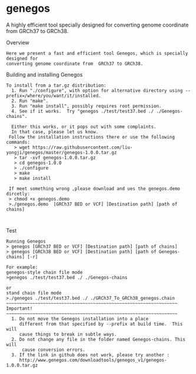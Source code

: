 # genegos
A highly efficient tool specially designed for converting genome coordinate from GRCh37 to GRCh38.

Overview
~~~~~~~~~~~~~~~~~~~~~~~~~~~~~~~~~~~~~~~~~~~~~~~~~~~~~~~~~~~~~~~~~~~~
Here we present a fast and efficient tool Genegos, which is specially designed for 
converting genome coordinate from  GRCh37 to GRCh38.
~~~~~~~~~~~~~~~~~~~~~~~~~~~~~~~~~~~~~~~~~~~~~~~~~~~~~~~~~~~~~~~~~~~~~~~
Building and installing Genegos
~~~~~~~~~~~~~~~~~~~~~~~~~~~~~~~~~~~~~~~~~~~~~~~~~~~~~~~~~~~~~~~~~~~~~~
To install from a tar.gz distribution:
  1. Run "./configure", with option for alternative directory using --prefix=/where/you/want/it/installed.
  2. Run "make".
  3. Run "make install", possibly requires root permission.
  4. See if it works.  Try "genegos ./test/test37.bed ./ ./Genegos-chains".  

  Either this works, or it pops out with some complaints.  
  In that case, please let us know.  
 Follow the installation instructions there or use the following commands:
   > wget https://raw.githubusercontent.com/liu-yongji/genegos/master/genegos-1.0.0.tar.gz
   > tar -xvf genegos-1.0.0.tar.gz
   > cd genegos-1.0.0
   > ./configure
   > make
   > make install
   
 If meet something wrong ,please download and ues the genegos.demo dircetly:
 > chmod +x genegos.demo
 >./genegos.demo  [GRCh37 BED or VCF] [Destination path] [path of chains]
 
   
~~~~~~~~~~~~~~~~~~~~~~~~~~~~~~~~~~~~~~~~~~~~~~~~~~~~~~~~~~~~~~~~~~~~~~~~~~~~~~   
Test
~~~~~~~~~~~~~~~~~~~~~~~~~~~~~~~~~~~~~~~~~~~~~~~~~~~~~~~~~~~~~~~~~~~~~~~~~~~~~~
Running Genegos
> genegos [GRCh37 BED or VCF] [Destination path] [path of chains]
> genegos [GRCh38 BED or VCF] [Destination path] [path of Genegos-chains] [-r]

For example: 
genegos-style chain file mode
>genegos ./test/test37.bed ./ ./Genegos-chains

or 
stand chain file mode
>./genegos ./test/test37.bed ./ ./GRCh37_To_GRCh38_genegos.chain
~~~~~~~~~~~~~~~~~~~~~~~~~~~~~~~~~~~~~~~~~~~~~~~~~~~~~~~~~~~~~~~~~
Important!  
~~~~~~~~~~~~~~~~~~~~~~~~~~~~~~~~~~~~~~~~~~~~~~~~~~~~~~~~~~~~~~~~~
  1. Do not move the Genegos installation into a place
     different from that specified by --prefix at build time.  This will
     cause things to break in subtle ways.
  2. Do not change any file in the folder named Genegos-chains. This will
      cause conversion errors.
  3. If the link in github does not work, please try another :
     http://www.genegos.com/downloadtools/genegos_v1/genegos-1.0.0.tar.gz
     
     

